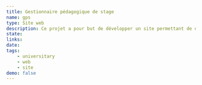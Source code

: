 ```yaml
---
title: Gestionnaire pédagogique de stage
name: gps
type: Site web
description: Ce projet a pour but de développer un site permettant de dématerialiser la gestion des procédures administrative.
state:
links:
date:
tags: 
    - universitary
    - web
    - site
demo: false
---
```

